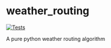 # weather_routing

[![Tests](https://github.com/peterm790/weather_routing/actions/workflows/python-app.yml/badge.svg)](https://github.com/peterm790/weather_routing/actions/workflows/python-app.yml)

A pure python weather routing algorithm 
